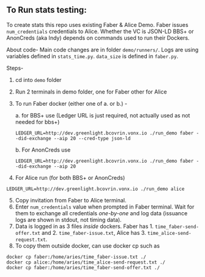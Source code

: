 ## To Run stats testing:

To create stats this repo uses existing Faber & Alice Demo. Faber issues `num_credentials` credentials to Alice. Whether the VC is JSON-LD BBS+ or AnonCreds (aka Indy) depends on commands used to run their Dockers.

About code-
Main code changes are in folder `demo/runners/`. Logs are using variables defined in `stats_time.py`. `data_size` is defined in `faber.py`. 

Steps-
1. cd into `demo` folder
2. Run 2 terminals in demo folder, one for Faber other for Alice
3. To run Faber docker (either one of a. or b.) -
   
	a. for BBS+ use (Ledger URL is just required, not actually used as not needed for bbs+)
	```
	LEDGER_URL=http://dev.greenlight.bcovrin.vonx.io ./run_demo faber --did-exchange --aip 20 --cred-type json-ld
	```
	b. For AnonCreds use
	```
	LEDGER_URL=http://dev.greenlight.bcovrin.vonx.io ./run_demo faber --did-exchange --aip 20
	```
5. For Alice run (for both BBS+ or AnonCreds)
```
LEDGER_URL=http://dev.greenlight.bcovrin.vonx.io ./run_demo alice
```
5. Copy invitation from Faber to Alice terminal.
6. Enter `num_credentials` value when prompted in Faber terminal. Wait for them to exchange all credentials _one-by-one_ and log data (issuance logs are shown in stdout, not timing data).
7. Data is logged in as 3 files _inside_ dockers. Faber has 1. `time_faber-send-offer.txt` and 2. `time_faber-issue.txt`, Alice has 3. `time_alice-send-request.txt`. 
8. To copy them outside docker, can use docker cp such as 
```
docker cp faber:/home/aries/time_faber-issue.txt ./
docker cp alice:/home/aries/time_alice-send-request.txt ./
docker cp faber:/home/aries/time_faber-send-offer.txt ./
```
